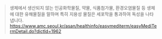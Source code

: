 >생체에서 생산되지 않는 인공화학물질, 약물, 식품첨가물, 환경오염물질 등 생체에 대한 유해물질을 말하며 특히 지용성 물질은 세포막을 통과하여 독성을 나타냅니다. 
>https://www.amc.seoul.kr/asan/healthinfo/easymediterm/easyMediTermDetail.do?dictId=1962